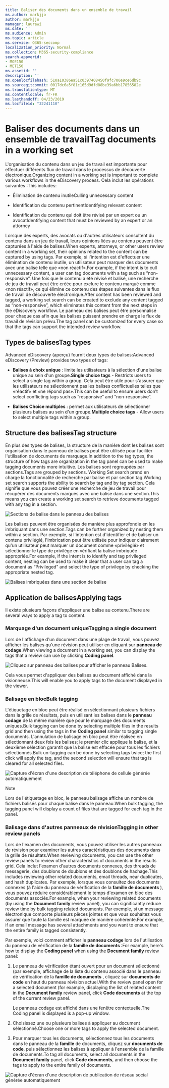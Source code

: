 ```yaml
---
title: Baliser des documents dans un ensemble de travail
ms.author: markjjo
author: markjjo
manager: laurawi
ms.date: ''
ms.audience: Admin
ms.topic: article
ms.service: O365-seccomp
localization_priority: Normal
ms.collection: M365-security-compliance
search.appverid:
- MOE150
- MET150
ms.assetid: ''
description: ''
ms.openlocfilehash: 510a10386ea51c0397408450f9fc700e9ce6db9c
ms.sourcegitcommit: 0017dc6a5f81c165d9dfd88be39a6bb17856582e
ms.translationtype: MT
ms.contentlocale: fr-FR
ms.lasthandoff: 04/23/2019
ms.locfileid: "32241110"
---
```

# <a name="tag-documents-in-a-working-set"></a><span data-ttu-id="373ef-102">Baliser des documents dans un ensemble de travail</span><span class="sxs-lookup"><span data-stu-id="373ef-102">Tag documents in a working set</span></span>

<span data-ttu-id="373ef-103">L'organisation du contenu dans un jeu de travail est importante pour effectuer différents flux de travail dans le processus de découverte électronique.</span><span class="sxs-lookup"><span data-stu-id="373ef-103">Organizing content in a working set is important to complete various workflows in the eDiscovery process.</span></span> <span data-ttu-id="373ef-104">Cela inclut les opérations suivantes :</span><span class="sxs-lookup"><span data-stu-id="373ef-104">This includes:</span></span>

-  <span data-ttu-id="373ef-105">Élimination de contenu inutile</span><span class="sxs-lookup"><span data-stu-id="373ef-105">Culling unnecessary content</span></span>

- <span data-ttu-id="373ef-106">Identification du contenu pertinent</span><span class="sxs-lookup"><span data-stu-id="373ef-106">Identifying relevant content</span></span>
 
-  <span data-ttu-id="373ef-107">Identification du contenu qui doit être révisé par un expert ou un avocat</span><span class="sxs-lookup"><span data-stu-id="373ef-107">Identifying content that must be reviewed by an expert or an attorney</span></span>

<span data-ttu-id="373ef-108">Lorsque des experts, des avocats ou d'autres utilisateurs consultent du contenu dans un jeu de travail, leurs opinions liées au contenu peuvent être capturées à l'aide de balises.</span><span class="sxs-lookup"><span data-stu-id="373ef-108">When experts, attorneys, or other users review content in a working set, their opinions related to the content can be captured by using tags.</span></span> <span data-ttu-id="373ef-109">Par exemple, si l'intention est d'effectuer une élimination de contenu inutile, un utilisateur peut marquer des documents avec une balise telle que «non réactif».</span><span class="sxs-lookup"><span data-stu-id="373ef-109">For example, if the intent is to cull unnecessary content, a user can tag documents with a tag such as “non-responsive”.</span></span> <span data-ttu-id="373ef-110">Une fois que le contenu a été révisé et balisé, une recherche de jeu de travail peut être créée pour exclure le contenu marqué comme «non réactif», ce qui élimine ce contenu des étapes suivantes dans le flux de travail de découverte électronique.</span><span class="sxs-lookup"><span data-stu-id="373ef-110">After content has been reviewed and tagged, a working set search can be created to exclude any content tagged as “non-responsive”, which eliminates this content from the next steps in the eDiscovery workflow.</span></span> <span data-ttu-id="373ef-111">Le panneau des balises peut être personnalisé pour chaque cas afin que les balises puissent prendre en charge le flux de travail de révision prévu.</span><span class="sxs-lookup"><span data-stu-id="373ef-111">The tag panel can be customized for every case so that the tags can support the intended review workflow.</span></span>

## <a name="tag-types"></a><span data-ttu-id="373ef-112">Types de balises</span><span class="sxs-lookup"><span data-stu-id="373ef-112">Tag types</span></span>

<span data-ttu-id="373ef-113">Advanced eDiscovery (aperçu) fournit deux types de balises:</span><span class="sxs-lookup"><span data-stu-id="373ef-113">Advanced eDiscovery (Preview) provides two types of tags:</span></span>

- <span data-ttu-id="373ef-114">**Balises à choix unique** : limite les utilisateurs à la sélection d'une balise unique au sein d'un groupe.</span><span class="sxs-lookup"><span data-stu-id="373ef-114">**Single choice tags** - Restricts users to select a single tag within a group.</span></span> <span data-ttu-id="373ef-115">Cela peut être utile pour s'assurer que les utilisateurs ne sélectionnent pas les balises conflictuelles telles que «réactif» et «ne répond pas».</span><span class="sxs-lookup"><span data-stu-id="373ef-115">This can be useful to ensure users don’t select conflicting tags such as “responsive” and “non-responsive”.</span></span> 

- <span data-ttu-id="373ef-116">**Balises Choice multiples** : permet aux utilisateurs de sélectionner plusieurs balises au sein d'un groupe.</span><span class="sxs-lookup"><span data-stu-id="373ef-116">**Multiple choice tags** - Allow users to select multiple tags within a group.</span></span>

## <a name="tag-structure"></a><span data-ttu-id="373ef-117">Structure des balises</span><span class="sxs-lookup"><span data-stu-id="373ef-117">Tag structure</span></span>

<span data-ttu-id="373ef-118">En plus des types de balises, la structure de la manière dont les balises sont organisation dans le panneau de balises peut être utilisée pour faciliter l'utilisation de documents de marquage.</span><span class="sxs-lookup"><span data-stu-id="373ef-118">In addition to the tag types, the structure of how tags are organization in the tag panel can be used to make tagging documents more intuitive.</span></span> <span data-ttu-id="373ef-119">Les balises sont regroupées par sections.</span><span class="sxs-lookup"><span data-stu-id="373ef-119">Tags are grouped by sections.</span></span> <span data-ttu-id="373ef-120">Working Set search prend en charge la fonctionnalité de recherche par balise et par section tag.</span><span class="sxs-lookup"><span data-stu-id="373ef-120">Working set search supports the ability to search by tag and by tag section.</span></span> <span data-ttu-id="373ef-121">Cela signifie que vous pouvez créer une recherche de jeu de travail pour récupérer des documents marqués avec une balise dans une section.</span><span class="sxs-lookup"><span data-stu-id="373ef-121">This means you can create a working set search to retrieve documents tagged with any tag in a section.</span></span>

![Sections de balise dans le panneau des balises](../media/Tagtypes.png)

<span data-ttu-id="373ef-123">Les balises peuvent être organisées de manière plus approfondie en les imbriquant dans une section.</span><span class="sxs-lookup"><span data-stu-id="373ef-123">Tags can be further organized by nesting them within a section.</span></span> <span data-ttu-id="373ef-124">Par exemple, si l'intention est d'identifier et de baliser un contenu privilégié, l'imbrication peut être utilisée pour indiquer clairement qu'un utilisateur peut marquer un document comme «privilégié» et sélectionner le type de privilège en vérifiant la balise imbriquée appropriée.</span><span class="sxs-lookup"><span data-stu-id="373ef-124">For example, if the intent is to identify and tag privileged content, nesting can be used to make it clear that a user can tag a document as “Privileged” and select the type of privilege by checking the appropriate nested tag.</span></span>

![Balises imbriquées dans une section de balise](../media/Nestingtags.png)

## <a name="applying-tags"></a><span data-ttu-id="373ef-126">Application de balises</span><span class="sxs-lookup"><span data-stu-id="373ef-126">Applying tags</span></span>

<span data-ttu-id="373ef-127">Il existe plusieurs façons d'appliquer une balise au contenu.</span><span class="sxs-lookup"><span data-stu-id="373ef-127">There are several ways to apply a tag to content.</span></span>

### <a name="tagging-a-single-document"></a><span data-ttu-id="373ef-128">Marquage d'un document unique</span><span class="sxs-lookup"><span data-stu-id="373ef-128">Tagging a single document</span></span>

<span data-ttu-id="373ef-129">Lors de l'affichage d'un document dans une plage de travail, vous pouvez afficher les balises qu'une révision peut utiliser en cliquant sur **panneau de codage**.</span><span class="sxs-lookup"><span data-stu-id="373ef-129">When viewing a document in a working set, you can display the tags that a review can use by clicking **Coding panel**.</span></span>

![Cliquez sur panneau des balises pour afficher le panneau Balises.](../media/Singledoctag.png)

<span data-ttu-id="373ef-131">Cela vous permet d'appliquer des balises au document affiché dans la visionneuse.</span><span class="sxs-lookup"><span data-stu-id="373ef-131">This will enable you to apply tags to the document displayed in the viewer.</span></span>

### <a name="bulk-tagging"></a><span data-ttu-id="373ef-132">Balisage en bloc</span><span class="sxs-lookup"><span data-stu-id="373ef-132">Bulk tagging</span></span>

<span data-ttu-id="373ef-133">L'étiquetage en bloc peut être réalisé en sélectionnant plusieurs fichiers dans la grille de résultats, puis en utilisant les balises dans le **panneau codage** de la même manière que pour le marquage des documents uniques.</span><span class="sxs-lookup"><span data-stu-id="373ef-133">Bulk tagging can be done by selecting multiple files in the results grid and then using the tags in the **Coding panel** similar to tagging single documents.</span></span> <span data-ttu-id="373ef-134">L'annulation de balisage en bloc peut être réalisée en sélectionnant deux fois les balises; le premier clic applique la balise, et la deuxième sélection garantit que la balise est effacée pour tous les fichiers sélectionnés.</span><span class="sxs-lookup"><span data-stu-id="373ef-134">Bulk un-tagging can be done by selecting tags twice; the first click will apply the tag, and the second selection will ensure that tag is cleared for all selected files.</span></span>

![Capture d'écran d'une description de téléphone de cellule générée automatiquement](../media/Bulktag.png)

> [!NOTE]
> <span data-ttu-id="373ef-136">Lors de l'étiquetage en bloc, le panneau balisage affiche un nombre de fichiers balisés pour chaque balise dans le panneau.</span><span class="sxs-lookup"><span data-stu-id="373ef-136">When bulk tagging, the tagging panel will display a count of files that are tagged for each tag in the panel.</span></span>

### <a name="tagging-in-other-review-panels"></a><span data-ttu-id="373ef-137">Balisage dans d'autres panneaux de révision</span><span class="sxs-lookup"><span data-stu-id="373ef-137">Tagging in other review panels</span></span>

<span data-ttu-id="373ef-138">Lors de l'examen des documents, vous pouvez utiliser les autres panneaux de révision pour examiner les autres caractéristiques des documents dans la grille de résultats.</span><span class="sxs-lookup"><span data-stu-id="373ef-138">When reviewing documents, you can use the other review panels to review other characteristics of documents in the results grid.</span></span> <span data-ttu-id="373ef-139">Cela inclut l'examen d'autres documents connexes, des threads de messagerie, des doublons de doublons et des doublons de hachage.</span><span class="sxs-lookup"><span data-stu-id="373ef-139">This includes reviewing other related documents, email threads, near duplicates, and hash duplicates.</span></span> <span data-ttu-id="373ef-140">Par exemple, lorsque vous consultez des documents connexes (à l'aide du panneau de vérification de la **famille de documents** ), vous pouvez réduire considérablement le temps d'examen en bloc des documents associés.</span><span class="sxs-lookup"><span data-stu-id="373ef-140">For example, when your reviewing related documents (by using the **Document family** review panel), you can significantly reduce review time by bulk tagging related documents.</span></span> <span data-ttu-id="373ef-141">Par exemple, si un message électronique comporte plusieurs pièces jointes et que vous souhaitez vous assurer que toute la famille est marquée de manière cohérente.</span><span class="sxs-lookup"><span data-stu-id="373ef-141">For example, if an email message has several attachments and you want to ensure that the entire family is tagged consistently.</span></span>

<span data-ttu-id="373ef-142">Par exemple, voici comment afficher le **panneau codage** lors de l'utilisation du panneau de vérification de la **famille de documents** :</span><span class="sxs-lookup"><span data-stu-id="373ef-142">For example, here's how to display the **Coding panel** when using the **Document family** review panel:</span></span>

1. <span data-ttu-id="373ef-143">Le panneau de vérification étant ouvert pour un document sélectionné (par exemple, affichage de la liste du contenu associé dans le panneau de vérification de la **famille de documents** , cliquez sur **documents de code** en haut du panneau révision actuel.</span><span class="sxs-lookup"><span data-stu-id="373ef-143">With the review panel open for a selected document (for example, displaying the list of related content in the **Document family** review panel, click **Code documents** at the top of the current review panel.</span></span>

   <span data-ttu-id="373ef-144">Le panneau codage est affiché dans une fenêtre contextuelle.</span><span class="sxs-lookup"><span data-stu-id="373ef-144">The Coding panel is displayed is a pop-up window.</span></span>

2. <span data-ttu-id="373ef-145">Choisissez une ou plusieurs balises à appliquer au document sélectionné.</span><span class="sxs-lookup"><span data-stu-id="373ef-145">Choose one or more tags to apply the selected document.</span></span> 

3. <span data-ttu-id="373ef-146">Pour marquer tous les documents, sélectionnez tous les documents dans le panneau de la **famille** de documents, cliquez sur **documents de code**, puis sélectionnez les balises à appliquer à l'ensemble de la famille de documents.</span><span class="sxs-lookup"><span data-stu-id="373ef-146">To tag all documents, select all documents in the **Document family** panel, click **Code documents**, and then choose the tags to apply to the entire family of documents.</span></span>

![Capture d'écran d'une description de publication de réseau social générée automatiquement](../media/Relatedtag.png)
